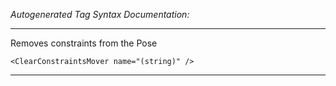_Autogenerated Tag Syntax Documentation:_

---
Removes constraints from the Pose

```
<ClearConstraintsMover name="(string)" />
```



---
